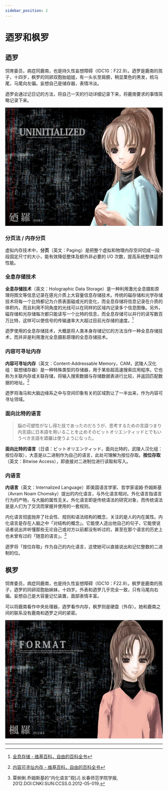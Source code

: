 ```yaml
---
sidebar_position: 2
---
```



# 迺罗和枫罗

## 迺罗

饲育委员，病症同鹿南，也是持久性妄想障碍（IDC10：F22.9）。迺罗是鹿南的孩子，十四岁，枫罗的同卵双胞胎姐姐，有一头长至肩膀，稍显栗色的黑发，梳马尾，马尾向左偏。妄想自己是储存器，表情冷淡。

迺罗会通过记日记的方法，将自己一天的行动详细记录下来，将鹿南要求的事情简略记录下来。

![nora](../images/thumb_nora.jpg)

### 分页法 / 内存分页

虚拟内存技术中，**分页**（英文：Paging）是把整个虚拟和物理内存空间切成一段段固定尺寸的大小，能有效降低整体及额外非必要的 I/O 次数，提高系统整体运作性能。

### 全息存储技术

**全息存储技术**（英文：Holographic Data Storage）是一种利用激光全息摄影原理将图文等信息记录在感光介质上大容量信息存储技术。传统的磁存储和光学存储技术将每一个比特都记为介质表面磁或光的变化，而全息存储将信息记录在介质的体积内，而且利用不同角度的光线可以在同样的区域内记录多个信息图像。另外，磁存储和光存储每次都只能读写一个比特的信息，而全息存储可以并行的读写数百万比特，这样可以使信号的传输速率大大超过目前光存储的速度。[^1]

迺罗使用的全息存储技术，大概是将人类本身存储记忆的方法当作一种全息存储技术，而并非是利用激光全息摄影原理的全息存储技术。

### 内容可寻址内存

**内容可寻址内存**（英文：Content-Addressable Memory，CAM，武陵人汉化组：联想储存器）是一种特殊类型的存储器，用于某些超高速搜索应用程序。它也称为关联内存或关联存储，将输入搜索数据与存储数据表进行比较，并返回匹配数据的地址。[^2]

迺罗将海马和大脑边缘系之中与空间印象有关的区域割让了一半出来，作为内容可寻址领域。

### 面向比特的语言

> 脳の可塑性がなし得た技であったのだろうが、思考するための言語つまり内言語に日本語を用いることを止めそのビットオリエンティッドとでもいうべき言語を廼羅は使うようになった。

**面向比特的语言**（日语：ビットオリエンティッド，面向比特的，武陵人汉化组：按位存取），大意是以二进制作为自己的语言，此处可理解为按位存取。**按位存取**（英文：Bitwise Access），即直接对二进制位进行读取和写入。

### 内语言

**内语言**（英文：Internalized Language）即美国语言学家、哲学家诺姆·乔姆斯基（Avram Noam Chomsky）提出的内化语言，与外化语言相对。外化语言指语言行为的产物，与大脑的属性无关。外化语言即是传统语法的研究对象，而传统语法是是人们为了交流而掌握并使用的一套规则。

内化语言彻底抛弃了社会性、规则和语法结构的概念，关注的是人的内在属性。内化语言是存在人脑之中「对结构的概念」。它能使人造出他自己的句子，它能使说话者说出并听懂那些无论自己或对方以前都没有听过的，甚至在那个语言的历史上也未曾有过的「随意的语言」。[^3]

迺罗将「按位存取」作为自己的内化语言，这使她可以直接说出和记忆整数的二进制的位。

## 枫罗

饲育委员，病症同鹿南，也是持久性妄想障碍（IDC10：F22.9）。枫罗是鹿南的孩子，迺罗的同卵双胞胎妹妹，十四岁。外表和迺罗几乎完全一致，只有马尾向右偏。妄想自己是大容量记忆装置，面部表情丰富。

可以将鹿南看作中央处理器，迺罗看作内存，枫罗则是硬盘（外存）。她和鹿南之间的联系没有鹿南和迺罗之间的紧密。

![fura](../images/thumb_fura.jpg)

---

[^1]: [全息存储 - 维基百科，自由的百科全书](https://zh.wikipedia.org/wiki/%E5%85%A8%E6%81%AF%E5%AD%98%E5%82%A8)
[^2]: [内容可寻址内存 - 维基百科，自由的百科全书](https://zh.wikipedia.org/wiki/%E5%86%85%E5%AE%B9%E5%8F%AF%E5%AF%BB%E5%9D%80%E5%86%85%E5%AD%98)
[^3]: 覃俐俐.乔姆斯基的“内化语言”观[J].长春师范学院学报, 2012.DOI:CNKI:SUN:CCSS.0.2012-05-019.

